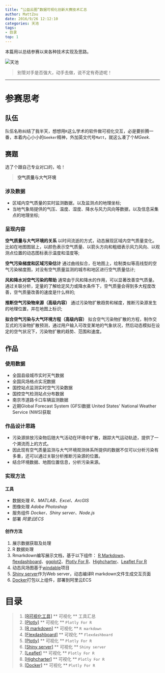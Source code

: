```yaml
---
title: “公益云图”数据可视化创新大赛技术汇总
author: MattZou
date: 2016/9/26 12:12:10 
categories: 天池
tags: 
- 目录
top: 1
---
```

本篇用以总结参赛以来各种技术实现及思路。

![天池](https://mattblog.oss-cn-beijing.aliyuncs.com/img/%E5%A4%A9%E6%B1%A0.JPG)

> 别管对手是否强大，动手去做，说不定有奇迹呢！

<!-- more -->

----------

# 参赛思考
## 队伍
队伍名称纠结了我半天，想想用`R`这么学术的软件做可视化交互，必是要折腾一番，本着内心小小的`Geeker`精神，外加英文代号`Matt`，就这么凑了个*MGeek*.

## 赛题 
选了个跟自己专业对口的，哈！

>**空气质量与大气环境**

### 涉及数据
- 区域内空气质量的实时监测数据，以及监测点的地理坐标;
- 当地气象局提供的气压、温度、湿度、降水与风力风向等数据，以及信息采集点的地理坐标;

### 呈现内容
**空气质量与大气环境的关系**
    以时间流逝的方式，动态展现区域内空气质量变化。比如在地图图层上，以颜色表示空气质量、以箭头方向和粗细表示风力风向、以观测点位置的动态图标表示温度和湿度等;
    
**空气污染梯度和区域污染估计**
    通过曲线拟合，在地图上，绘制类似等高线型的空气污染梯度图，对没有空气质量监测的城市和地区进行空气质量估计;

**风和降水对空气污染的帮助**
    通常由于风和降水的作用，可以显著改善空气质量。通过关联分析，定量的了解给定风力或降水条件下，空气质量会得到多大程度改善，空气质量改善的速度是什么样的;

**推断空气污染物来源（高级内容）**
    通过污染物扩散趋势和梯度，推断污染源发生的地理位置，并在地图上标识;

**拟合空气污染与大气环境方程（高级内容）**
    拟合空气污染物扩散的方程，制作交互式的污染物扩散预测，通过用户输入可改变某地的气象状况，然后动态模拟在设定的空气状况下，污染物扩散的趋势、范围和速度。

## 作品
### 使用数据
- 全国县级城市实时天气数据
- 全国风场格点实况数据
- 国控站点监测实时空气污染数据
- 国控空气检测站点分布数据
- 南京市道路卡口车辆监测数据
- 近期Global Forecast System (GFS)数据 United States' National Weather Service (NWS)获取

### 作品设计思路
- 污染源排放污染物后随大气活动在环境中扩散，跟踪大气运动轨迹，提供了一个溯流而上的方式。
- 因此现有空气质量监测与大气环境观测体系所提供的数据不仅可以分析污染有多重，还可以通过关联分析推断污染源的位置。
- 结合环境数据、地图位置信息，分析污染来源。

### 实现方法
#### 工具
- 数据处理
    *R、MATLAB、Excel、ArcGIS*
- 图像处理
    *Adobe Photoshop*
- 服务组件
    *Docker、Shiny server、Node.js*
- 部署
	*阿里云ECS*

#### 创作方法
1. 展示数据获取及处理
1. R 数据处理
1. Rmarkdown编写展示文档，基于以下组件：
   [R Markdown](http://rmarkdown.rstudio.com/)、[flexdashboard](http://rmarkdown.rstudio.com/flexdashboard/)、[ggplot2](http://ggplot2.org/)、[Plotly For R](https://plot.ly/r/)、[Highcharter](http://jkunst.com/highcharter/)、[Leaflet For R](http://rstudio.github.io/leaflet/)
1. 动态风场图基于[windable](https://github.com/dannycochran/windable)项目
1. [Shiny server](https://www.rstudio.com/products/shiny/shiny-server/)作为Web server，动态编译R markdown文件生成交互页面
1. [Docker](https://hub.docker.com/r/quantumobject/docker-shiny/)打包以上组件，部署到阿里云ECS


# 目录

> 1.  [[R可视化工具]][1] ** 可视化 ** 工具汇总
> 2.  [[Plotly]][2] ** 可视化 ** `Plotly For R` 
> 3.  [[R markdown]][2] ** 可视化 ** `R markdown` 
> 4.  [[Flexdashboard]][2] ** 可视化 ** `Flexdashboard` 
> 5.  [[Plotly]][2] ** 可视化 ** `Plotly For R` 
> 6.  [[Shiny server]][2] ** 可视化 ** `Shiny server` 
> 7.  [[Leaflet]][2] ** 可视化 ** `Plotly For R` 
> 8.  [[Highcharter]][2] ** 可视化 ** `Plotly For R` 
> 9.  [[Docker]][2] ** 可视化 ** `Plotly For R` 


[1]: http://mattzou.github.io/2016/02/28/ArcGIS_Fishnet_2016-02-28/#
[2]: http://mattzou.github.io/2016/03/03/ArcGIS_%E8%A6%81%E7%B4%A0%E6%98%A0%E5%B0%84_2016-03-03/# 